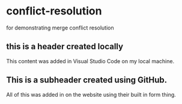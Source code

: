 # conflict-resolution
for demonstrating merge conflict resolution

## this is a header created locally

This content was added in Visual Studio Code on my local machine.

## This is a subheader created using GitHub.

All of this was added in on the website using their built in form thing.
